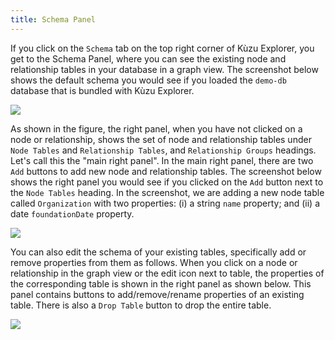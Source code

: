 ```yaml
---
title: Schema Panel
---
```


If you click on the `Schema` tab on the top right corner of Kùzu Explorer, you get to the Schema Panel,
where you can see the existing node and relationship tables in your database in a graph view.
The screenshot below shows the default schema you would see if you loaded the `demo-db` database that is bundled
with Kùzu Explorer.

<img src="/img/visualization/schema-panel.png" />

As shown in the figure, the right panel, when you have not clicked on a node or relationship, shows the set of
node and relationship tables under `Node Tables` and `Relationship Tables`, and `Relationship Groups` headings. Let's call this the "main right panel".
In the main right panel, there are two `Add` buttons to add new node and relationship tables. The screenshot below shows the
right panel you would see if you clicked on the `Add` button next to the `Node Tables` heading. In the screenshot,
we are adding a new node table called `Organization` with two properties: (i) a string `name` property; and
(ii) a date `foundationDate` property.

<img src="/img/visualization/new-node-table-panel.png" />

You can also edit the schema of your existing tables, specifically
add or remove properties from them as follows. When you click on a node or relationship in the
graph view or the edit icon next to table, the properties of the corresponding table is shown
in the right panel as shown below. This panel contains buttons to add/remove/rename properties of an existing table.
There is also a `Drop Table` button to drop the entire table.

<img src="/img/visualization/table-editing-panel.png" />
